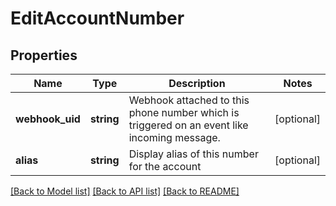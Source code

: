 # EditAccountNumber

## Properties
Name | Type | Description | Notes
------------ | ------------- | ------------- | -------------
**webhook_uid** | **string** | Webhook attached to this phone number which is triggered on an event like incoming message. | [optional] 
**alias** | **string** | Display alias of this number for the account | [optional] 

[[Back to Model list]](../README.md#documentation-for-models) [[Back to API list]](../README.md#documentation-for-api-endpoints) [[Back to README]](../README.md)


